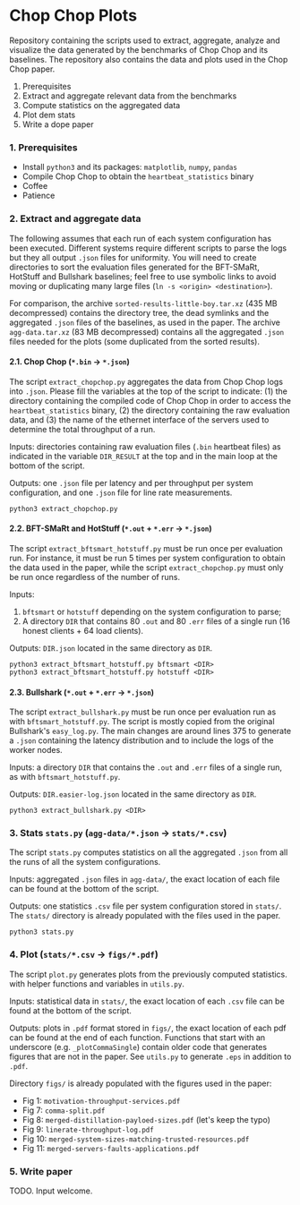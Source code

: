 Chop Chop Plots
===============

Repository containing the scripts used to extract, aggregate, analyze and visualize the data generated by the benchmarks of Chop Chop and its baselines. The repository also contains the data and plots used in the Chop Chop paper.

1. Prerequisites
2. Extract and aggregate relevant data from the benchmarks
3. Compute statistics on the aggregated data
4. Plot dem stats
5. Write a dope paper


### 1. Prerequisites

- Install `python3` and its packages: `matplotlib`, `numpy`, `pandas`
- Compile Chop Chop to obtain the `heartbeat_statistics` binary
- Coffee
- Patience


### 2. Extract and aggregate data

The following assumes that each run of each system configuration has been executed.
Different systems require different scripts to parse the logs but they all output `.json` files for uniformity. You will need to create directories to sort the evaluation files generated for the BFT-SMaRt, HotStuff and Bullshark baselines; feel free to use symbolic links to avoid moving or duplicating many large files (`ln -s <origin> <destination>`).

For comparison, the archive `sorted-results-little-boy.tar.xz` (435 MB decompressed) contains the directory tree, the dead symlinks and the aggregated `.json` files of the baselines, as used in the paper. The archive `agg-data.tar.xz` (83 MB decompressed) contains all the aggregated `.json` files needed for the plots (some duplicated from the sorted results).


#### 2.1. Chop Chop (`*.bin` &rarr; `*.json`)

The script `extract_chopchop.py` aggregates the data from Chop Chop logs into `.json`. Please fill the variables at the top of the script to indicate: (1) the directory containing the compiled code of Chop Chop in order to access the `heartbeat_statistics` binary, (2) the directory containing the raw evaluation data, and (3) the name of the ethernet interface of the servers used to determine the total throughput of a run.

Inputs: directories containing raw evaluation files (`.bin` heartbeat files) as indicated in the variable `DIR_RESULT` at the top and in the main loop at the bottom of the script.

Outputs: one `.json` file per latency and per throughput per system configuration, and one `.json` file for line rate measurements.

```
python3 extract_chopchop.py
```


#### 2.2. BFT-SMaRt and HotStuff (`*.out` + `*.err` &rarr; `*.json`)

The script `extract_bftsmart_hotstuff.py` must be run once per evaluation run. For instance, it must be run 5 times per system configuration to obtain the data used in the paper, while the script `extract_chopchop.py` must only be run once regardless of the number of runs.

Inputs:

1. `bftsmart` or `hotstuff` depending on the system configuration to parse;
2. A directory `DIR` that contains 80 `.out` and 80 `.err` files of a single run (16 honest clients + 64 load clients).

Outputs: `DIR.json` located in the same directory as `DIR`.

```
python3 extract_bftsmart_hotstuff.py bftsmart <DIR>
python3 extract_bftsmart_hotstuff.py hotstuff <DIR>
```


#### 2.3. Bullshark (`*.out` + `*.err` &rarr; `*.json`)

The script `extract_bullshark.py` must be run once per evaluation run as with `bftsmart_hotstuff.py`. The script is mostly copied from the original Bullshark's `easy_log.py`. The main changes are around lines 375 to generate a `.json` containing the latency distribution and to include the logs of the worker nodes.

Inputs: a directory `DIR` that contains the `.out` and `.err` files of a single run, as with `bftsmart_hotstuff.py`.

Outputs: `DIR.easier-log.json` located in the same directory as `DIR`.

```
python3 extract_bullshark.py <DIR>
```


### 3. Stats `stats.py` (`agg-data/*.json` &rarr; `stats/*.csv`)

The script `stats.py` computes statistics on all the aggregated `.json` from all the runs of all the system configurations.

Inputs: aggregated `.json` files in `agg-data/`, the exact location of each file can be found at the bottom of the script.

Outputs: one statistics `.csv` file per system configuration stored in `stats/`. The `stats/` directory is already populated with the files used in the paper.

```
python3 stats.py
```


### 4. Plot (`stats/*.csv` &rarr; `figs/*.pdf`)

The script `plot.py` generates plots from the previously computed statistics.
with helper functions and variables in `utils.py`.

Inputs: statistical data in `stats/`, the exact location of each `.csv` file can be found at the bottom of the script.

Outputs: plots in `.pdf` format stored in `figs/`, the exact location of each pdf can be found at the end of each function. Functions that start with an underscore (e.g. `_plotCommaSingle`) contain older code that generates figures that are not in the paper. See `utils.py` to generate `.eps` in addition to `.pdf`.

Directory `figs/` is already populated with the figures used in the paper:

* Fig 1: `motivation-throughput-services.pdf`
* Fig 7: `comma-split.pdf`
* Fig 8: `merged-distillation-payloed-sizes.pdf` (let's keep the typo)
* Fig 9: `linerate-throughput-log.pdf`
* Fig 10: `merged-system-sizes-matching-trusted-resources.pdf`
* Fig 11: `merged-servers-faults-applications.pdf`


### 5. Write paper

TODO. Input welcome.
